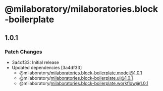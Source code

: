 # @milaboratory/milaboratories.block-boilerplate

## 1.0.1

### Patch Changes

- 3a4df33: Initial release
- Updated dependencies [3a4df33]
  - @milaboratory/milaboratories.block-boilerplate.model@1.0.1
  - @milaboratory/milaboratories.block-boilerplate.ui@1.0.1
  - @milaboratory/milaboratories.block-boilerplate.workflow@1.0.1
